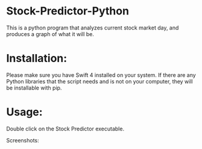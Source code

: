 # Stock-Predictor-Python
This is a python program that analyzes current stock market day, and produces a graph of what it will be.

# Installation:
Please make sure you have Swift 4 installed on your system.
  If there are any Python libraries that the script needs and is not on your computer, they will be installable with pip.
  
# Usage:
Double click on the Stock Predictor executable.
  
  Screenshots:
